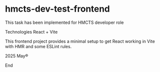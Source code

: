 # hmcts-dev-test-frontend
This task has been implemented for HMCTS developer role

Technologies
React + Vite

This frontend project provides a minimal setup to get React working in Vite with HMR and some ESLint rules.


2025 May®

End